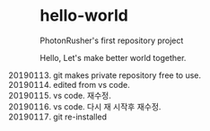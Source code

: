 # hello-world
PhotonRusher's first repository project

Hello, Let's make better world together.

20190113. git makes private repository free to use.
20190113. edited from vs code.
20190113. vs code. 재수정.
20190113. vs code. 다시 재 시작후 재수정.
20190114. git re-installed

